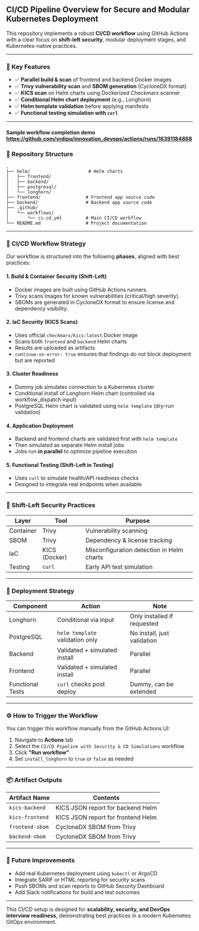## CI/CD Pipeline Overview for Secure and Modular Kubernetes Deployment

This repository implements a robust **CI/CD workflow** using GitHub Actions with a clear focus on **shift-left security**, modular deployment stages, and Kubernetes-native practices.

---

### 🔧 Key Features

- ✅ **Parallel build & scan** of frontend and backend Docker images
- ✅ **Trivy vulnerability scan** and **SBOM generation** (CycloneDX format)
- ✅ **KICS scan** on Helm charts using Dockerized Checkmarx scanner
- ✅ **Conditional Helm chart deployment** (e.g., Longhorn)
- ✅ **Helm template validation** before applying manifests
- ✅ **Functional testing simulation with `curl`**

---
#### Sample workflow completion demo https://github.com/vrdipu/innovation_devops/actions/runs/16391184868
### 📁 Repository Structure

```
.
├── helm/                      # Helm charts
│   ├── frontend/
│   ├── backend/
│   ├── postgresql/
│   └── longhorn/
├── frontend/                 # Frontend app source code
├── backend/                  # Backend app source code
├── .github/
│   └── workflows/
│       └── ci-cd.yml         # Main CI/CD workflow
└── README.md                 # Project documentation
```

---

### 🚀 CI/CD Workflow Strategy

Our workflow is structured into the following **phases**, aligned with best practices:

#### 1. **Build & Container Security (Shift-Left)**
- Docker images are built using GitHub Actions runners.
- Trivy scans images for known vulnerabilities (critical/high severity).
- SBOMs are generated in CycloneDX format to ensure license and dependency visibility.

#### 2. **IaC Security (KICS Scans)**
- Uses official `checkmarx/kics:latest` Docker image
- Scans both `frontend` and `backend` Helm charts
- Results are uploaded as artifacts
- `continue-on-error: true` ensures that findings do not block deployment but are reported

#### 3. **Cluster Readiness**
- Dummy job simulates connection to a Kubernetes cluster
- Conditional install of Longhorn Helm chart (controlled via workflow_dispatch input)
- PostgreSQL Helm chart is validated using `helm template` (dry-run validation)

#### 4. **Application Deployment**
- Backend and frontend charts are validated first with `helm template`
- Then simulated as separate Helm install jobs
- Jobs run **in parallel** to optimize pipeline execution

#### 5. **Functional Testing (Shift-Left in Testing)**
- Uses `curl` to simulate health/API readiness checks
- Designed to integrate real endpoints when available

---

### 🧪 Shift-Left Security Practices

| Layer           | Tool          | Purpose                                  |
|----------------|---------------|------------------------------------------|
| Container       | Trivy         | Vulnerability scanning                   |
| SBOM            | Trivy         | Dependency & license tracking            |
| IaC             | KICS (Docker) | Misconfiguration detection in Helm charts|
| Testing         | `curl`        | Early API test simulation                |

---

### 🔁 Deployment Strategy

| Component        | Action                           | Note                          |
|------------------|----------------------------------|-------------------------------|
| Longhorn         | Conditional via input            | Only installed if requested   |
| PostgreSQL       | `helm template` validation only  | No install, just validation   |
| Backend          | Validated + simulated install    | Parallel                      |
| Frontend         | Validated + simulated install    | Parallel                      |
| Functional Tests | `curl` checks post deploy        | Dummy, can be extended        |

---

### ⚙️ How to Trigger the Workflow

You can trigger this workflow manually from the GitHub Actions UI:

1. Navigate to **Actions** tab
2. Select the `CI/CD Pipeline with Security & CD Simulations` workflow
3. Click **"Run workflow"**
4. Set `install_longhorn` to `true` or `false` as needed

---

### 📦 Artifact Outputs

| Artifact Name       | Contents                           |
|---------------------|------------------------------------|
| `kics-backend`      | KICS JSON report for backend Helm  |
| `kics-frontend`     | KICS JSON report for frontend Helm |
| `frontend-sbom`     | CycloneDX SBOM from Trivy          |
| `backend-sbom`      | CycloneDX SBOM from Trivy          |

---

### 🧠 Future Improvements

- Add real Kubernetes deployment using `kubectl` or ArgoCD
- Integrate SARIF or HTML reporting for security scans
- Push SBOMs and scan reports to GitHub Security Dashboard
- Add Slack notifications for build and test outcomes

---

This CI/CD setup is designed for **scalability, security, and DevOps interview readiness**, demonstrating best practices in a modern Kubernetes GitOps environment.
